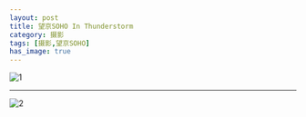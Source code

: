 ```yaml
---
layout: post                                   
title: 望京SOHO In Thunderstorm     
category: 摄影                                  
tags: [摄影,望京SOHO]  
has_image: true                                  
---
```


![1](http://7u2n3n.com1.z0.glb.clouddn.com/images/soho1.JPG?imageView2/2/w/800)

-----

![2](http://7u2n3n.com1.z0.glb.clouddn.com/images/soho2.JPG?imageView2/2/w/800)